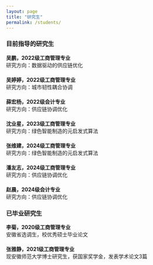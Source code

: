 ```yaml
---
layout: page
title: "研究生"
permalink: /students/
---
```


### 目前指导的研究生

<div style="overflow: hidden; margin-bottom: 20px;">
    <strong>吴鹏，2022级工商管理专业</strong>  
    <br>研究方向：数据驱动的供应链优化
</div>

<div style="overflow: hidden; margin-bottom: 20px;">
    <strong>吴婷婷，2022级工商管理专业</strong>  
    <br>研究方向：城市韧性耦合协调
</div>

<div style="overflow: hidden; margin-bottom: 20px;">
    <strong>薛宏杨，2022级会计专业</strong>  
    <br>研究方向：供应链协调优化
</div>

<div style="overflow: hidden; margin-bottom: 20px;">
    <strong>沈业星，2023级工商管理专业</strong>  
    <br>研究方向：绿色智能制造的元启发式算法
</div>

<div style="overflow: hidden; margin-bottom: 20px;">
    <strong>张维建，2024级工商管理专业</strong>  
    <br>研究方向：绿色智能制造的元启发式算法
</div>

<div style="overflow: hidden; margin-bottom: 20px;">
    <strong>潘友志，2024级工商管理专业</strong>  
    <br>研究方向：供应链协调优化
</div>

<div style="overflow: hidden; margin-bottom: 20px;">
    <strong>赵晨，2024级会计专业</strong>  
    <br>研究方向：供应链协调优化
</div>

### 已毕业研究生

<div style="overflow: hidden; margin-bottom: 20px;">
    <strong>李菊，2020级工商管理专业</strong>  
    <br>安徽省选调生，校优秀硕士毕业论文
</div>

<div style="overflow: hidden; margin-bottom: 20px;">
    <strong>张雅静，2021级工商管理专业</strong>  
    <br>现安徽师范大学博士研究生，获国家奖学金，发表学术论文3篇
</div>
